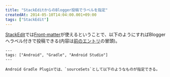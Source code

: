 ```yaml
---
title: "StackEditからのBlogger投稿でラベルを指定"
createdAt: 2014-05-10T14:04:00.001+09:00
tags: ["StackEdit"]
---
```

[StackEdit](https://stackedit.io/)では[Front-matter](http://jekyllrb.com/docs/frontmatter/)が使えるということで、以下のようにすればBloggerへラベル付きで投稿できる(内容は[前のエントリ](/ja/post/2014/05/android-gradle-pluginresresources/)の冒頭)。

    ---
    tags: ["Android", "Gradle", "Android Studio"]
    ---

    Android Gradle Pluginでは、`sourceSets`として以下のようなものが指定できる。
